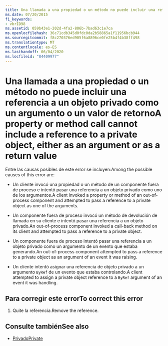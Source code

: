 ```yaml
---
title: Una llamada a una propiedad o un método no puede incluir una referencia a un objeto privado como un argumento o un valor de retorno
ms.date: 07/20/2015
f1_keywords:
- vbrID98
ms.assetid: 059b43e1-202d-4fa2-806b-7bad63c1e7ca
ms.openlocfilehash: 36c71cdb345d0fdc0da2b58865a1f11956bcb944
ms.sourcegitcommit: f8c270376ed905f6a8896ce0fe25b4f4b38ff498
ms.translationtype: MT
ms.contentlocale: es-ES
ms.lasthandoff: 06/04/2020
ms.locfileid: "84409977"
---
```

# <a name="a-property-or-method-call-cannot-include-a-reference-to-a-private-object-either-as-an-argument-or-as-a-return-value"></a><span data-ttu-id="42a83-102">Una llamada a una propiedad o un método no puede incluir una referencia a un objeto privado como un argumento o un valor de retorno</span><span class="sxs-lookup"><span data-stu-id="42a83-102">A property or method call cannot include a reference to a private object, either as an argument or as a return value</span></span>

<span data-ttu-id="42a83-103">Entre las causas posibles de este error se incluyen:</span><span class="sxs-lookup"><span data-stu-id="42a83-103">Among the possible causes of this error are:</span></span>  
  
- <span data-ttu-id="42a83-104">Un cliente invocó una propiedad o un método de un componente fuera de proceso e intentó pasar una referencia a un objeto privado como uno de los argumentos.</span><span class="sxs-lookup"><span data-stu-id="42a83-104">A client invoked a property or method of an out-of-process component and attempted to pass a reference to a private object as one of the arguments.</span></span>  
  
- <span data-ttu-id="42a83-105">Un componente fuera de proceso invocó un método de devolución de llamada en su cliente e intentó pasar una referencia a un objeto privado.</span><span class="sxs-lookup"><span data-stu-id="42a83-105">An out-of-process component invoked a call-back method on its client and attempted to pass a reference to a private object.</span></span>  
  
- <span data-ttu-id="42a83-106">Un componente fuera de proceso intentó pasar una referencia a un objeto privado como un argumento de un evento que estaba generando.</span><span class="sxs-lookup"><span data-stu-id="42a83-106">An out-of-process component attempted to pass a reference to a private object as an argument of an event it was raising.</span></span>  
  
- <span data-ttu-id="42a83-107">Un cliente intentó asignar una referencia de objeto privado a un argumento `ByRef` de un evento que estaba controlando.</span><span class="sxs-lookup"><span data-stu-id="42a83-107">A client attempted to assign a private object reference to a `ByRef` argument of an event it was handling.</span></span>  
  
## <a name="to-correct-this-error"></a><span data-ttu-id="42a83-108">Para corregir este error</span><span class="sxs-lookup"><span data-stu-id="42a83-108">To correct this error</span></span>  
  
1. <span data-ttu-id="42a83-109">Quite la referencia.</span><span class="sxs-lookup"><span data-stu-id="42a83-109">Remove the reference.</span></span>  
  
## <a name="see-also"></a><span data-ttu-id="42a83-110">Consulte también</span><span class="sxs-lookup"><span data-stu-id="42a83-110">See also</span></span>

- [<span data-ttu-id="42a83-111">Privado</span><span class="sxs-lookup"><span data-stu-id="42a83-111">Private</span></span>](../modifiers/private.md)
